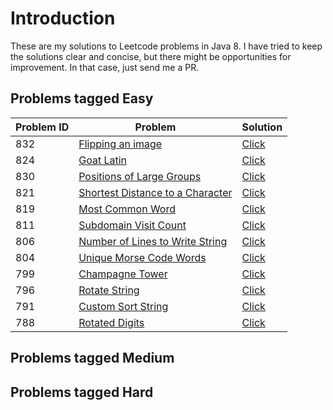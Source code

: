 # Introduction
These are my solutions to Leetcode problems in Java 8. I have tried to keep the solutions clear and concise, but there might be
opportunities for improvement. In that case, just send me a PR.

## Problems tagged Easy

Problem ID  | Problem | Solution
------------|---------|---------
832  | [Flipping an image](https://leetcode.com/problems/flipping-an-image/description/) | [Click](https://github.com/prabhakar97/leetcode/blob/master/src/L832.java) 
824  | [Goat Latin](https://leetcode.com/problems/goat-latin/description/) | [Click](https://github.com/prabhakar97/leetcode/blob/master/src/L824.java) 
830  | [Positions of Large Groups](https://leetcode.com/problems/positions-of-large-groups/description/) | [Click](https://github.com/prabhakar97/leetcode/blob/master/src/L830.java) 
821  | [Shortest Distance to a Character](https://leetcode.com/problems/shortest-distance-to-a-character/description/) | [Click](https://github.com/prabhakar97/leetcode/blob/master/src/L821.java) 
819  | [Most Common Word](https://leetcode.com/problems/most-common-word/description/) | [Click](https://github.com/prabhakar97/leetcode/blob/master/src/L819.java) 
811  | [Subdomain Visit Count](https://leetcode.com/problems/subdomain-visit-count/description/) | [Click](https://github.com/prabhakar97/leetcode/blob/master/src/L811.java) 
806  | [Number of Lines to Write String](https://leetcode.com/problems/number-of-lines-to-write-string/description/) | [Click](https://github.com/prabhakar97/leetcode/blob/master/src/L806.java) 
804  | [Unique Morse Code Words](https://leetcode.com/problems/unique-morse-code-words/description/) | [Click](https://github.com/prabhakar97/leetcode/blob/master/src/L804.java)
799  | [Champagne Tower](https://leetcode.com/problems/champagne-tower/description/) | [Click](https://github.com/prabhakar97/leetcode/blob/master/src/L799.java)
796  | [Rotate String](https://leetcode.com/problems/rotate-string/description/) | [Click](https://github.com/prabhakar97/leetcode/blob/master/src/L796.java)
791  | [Custom Sort String](https://leetcode.com/problems/custom-sort-string/description/) | [Click](https://github.com/prabhakar97/leetcode/blob/master/src/L791.java)
788  | [Rotated Digits](https://leetcode.com/problems/rotated-digits/description/) | [Click](https://github.com/prabhakar97/leetcode/blob/master/src/L788.java)

## Problems tagged Medium

## Problems tagged Hard
